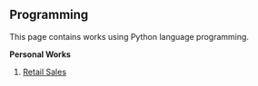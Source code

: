 ## Programming


This page contains works using Python language programming.

**Personal Works**

1. <a href="https://wei-kiat-tan.github.io/Python-Programming/"> Retail Sales </a>


 
